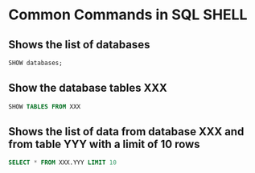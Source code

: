 # Common Commands in SQL SHELL #

## Shows the list of databases ##
```sql
SHOW databases;
```
## Show the database tables XXX ###
```sql
SHOW TABLES FROM XXX
```
## Shows the list of data from database XXX and from table YYY with a limit of 10 rows ##
```sql
SELECT * FROM XXX.YYY LIMIT 10
```